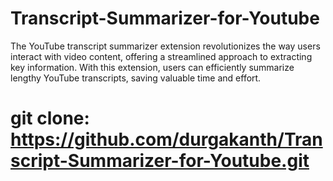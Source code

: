 # Transcript-Summarizer-for-Youtube
The YouTube transcript summarizer extension revolutionizes the way users interact with video content, 
offering a streamlined approach to extracting key information. With this extension, users can efficiently 
summarize lengthy YouTube transcripts, saving valuable time and effort. 

# git clone: https://github.com/durgakanth/Transcript-Summarizer-for-Youtube.git
